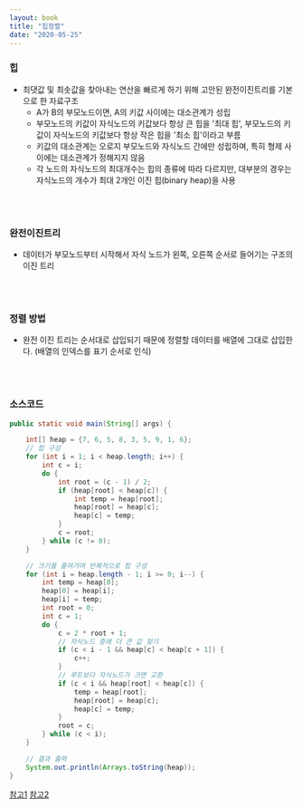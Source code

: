 ```yaml
---
layout: book
title: "힙정렬"
date: "2020-05-25"
---
```


### 힙
 - 최댓값 및 최솟값을 찾아내는 연산을 빠르게 하기 위해 고안된 완전이진트리를 기본으로 한 자료구조
   - A가 B의 부모노드이면, A의 키값 사이에는 대소관계가 성립
   - 부모노드의 키값이 자식노드의 키값보다 항상 큰 힙을 '최대 힙', 부모노드의 키값이 자식노드의 키값보다 항상 작은 힙을 '최소 힙'이라고 부름
   - 키값의 대소관계는 오로지 부모노드와 자식노드 간에만 성립하며, 특히 형제 사이에는 대소관계가 정해지지 않음
   - 각 노드의 자식노드의 최대개수는 힙의 종류에 따라 다르지만, 대부분의 경우는 자식노드의 개수가 최대 2개인 이진 힙(binary heap)을 사용

<br><br>

### 완전이진트리
 - 데이터가 부모노드부터 시작해서 자식 노드가 왼쪽, 오른쪽 순서로 들어기는 구조의 이진 트리
 
 <br><br>
 
### 정렬 방법
 - 완전 이진 트리는 순서대로 삽입되기 때문에 정렬할 데이터를 배열에 그대로 삽입한다. (배열의 인덱스를 표기 순서로 인식)

<br><br>

### 소스코드

```java
public static void main(String[] args) {

    int[] heap = {7, 6, 5, 8, 3, 5, 9, 1, 6};
    // 힙 구성
    for (int i = 1; i < heap.length; i++) {
        int c = i;
        do {
            int root = (c - 1) / 2;
            if (heap[root] < heap[c]) {
                int temp = heap[root];
                heap[root] = heap[c];
                heap[c] = temp;
            }
            c = root;
        } while (c != 0);
    }

    // 크기를 줄여가며 반복적으로 힙 구성
    for (int i = heap.length - 1; i >= 0; i--) {
        int temp = heap[0];
        heap[0] = heap[i];
        heap[i] = temp;
        int root = 0;
        int c = 1;
        do {
            c = 2 * root + 1;
            // 자식노드 중에 더 큰 값 찾기
            if (c < i - 1 && heap[c] < heap[c + 1]) {
                c++;
            }
            // 루트보다 자식노드가 크면 교환
            if (c < i && heap[root] < heap[c]) {
                temp = heap[root];
                heap[root] = heap[c];
                heap[c] = temp;
            }
            root = c;
        } while (c < i);
    }

    // 결과 출력
    System.out.println(Arrays.toString(heap));
}
```

[참고1](https://ko.wikipedia.org/wiki/%ED%9E%99_(%EC%9E%90%EB%A3%8C_%EA%B5%AC%EC%A1%B0))
[참고2](https://blog.naver.com/ndb796/221228342808)